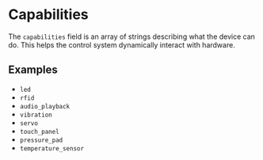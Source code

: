 # Capabilities

The `capabilities` field is an array of strings describing what the device can do. This helps the control system dynamically interact with hardware.

## Examples

- `led`
- `rfid`
- `audio_playback`
- `vibration`
- `servo`
- `touch_panel`
- `pressure_pad`
- `temperature_sensor`

